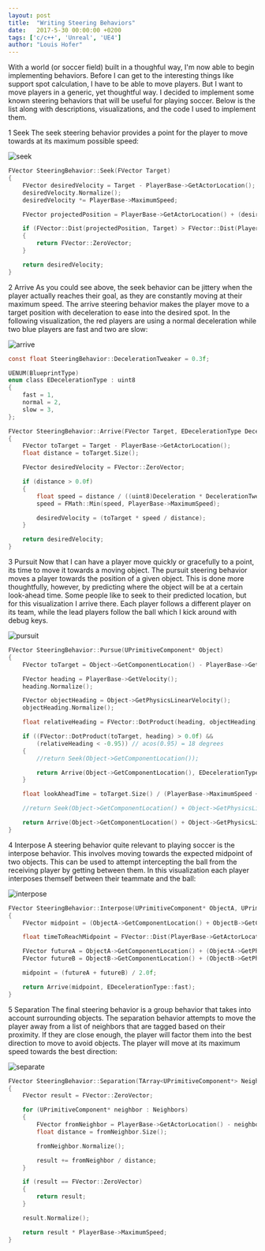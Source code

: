 ```yaml
---
layout: post
title:  "Writing Steering Behaviors"
date:   2017-5-30 00:00:00 +0200
tags: ['c/c++', 'Unreal', 'UE4']
author: "Louis Hofer"
---
```


With a world (or soccer field) built in a thoughful way, I'm now able to begin implementing behaviors.
Before I can get to the interesting things like support spot calculation, I have to be able to move players.
But I want to move players in a generic, yet thoughtful way.
I decided to implement some known steering behaviors that will be useful for playing soccer.
Below is the list along with descriptions, visualizations, and the code I used to implement them.

1 Seek
The seek steering behavior provides a point for the player to move towards at its maximum possible speed:

![seek](http://louishofer.com/gifs/Seek.gif "Seek")

```c
FVector SteeringBehavior::Seek(FVector Target)
{
	FVector desiredVelocity = Target - PlayerBase->GetActorLocation();
	desiredVelocity.Normalize();
	desiredVelocity *= PlayerBase->MaximumSpeed;

	FVector projectedPosition = PlayerBase->GetActorLocation() + (desiredVelocity * Delta);

	if (FVector::Dist(projectedPosition, Target) > FVector::Dist(PlayerBase->GetActorLocation(), Target))
	{
		return FVector::ZeroVector;
	}

	return desiredVelocity;
}
```

2 Arrive
As you could see above, the seek behavior can be jittery when the player actually reaches their goal, as they are constantly moving at their maximum speed.
The arrive steering behavior makes the player move to a target position with deceleration to ease into the desired spot.
In the following visualization, the red players are using a normal deceleration while two blue players are fast and two are slow:

![arrive](http://louishofer.com/gifs/Arrive.gif "Arrive")

```c
const float SteeringBehavior::DecelerationTweaker = 0.3f;

UENUM(BlueprintType)
enum class EDecelerationType : uint8
{
	fast = 1,
	normal = 2,
	slow = 3,
};

FVector SteeringBehavior::Arrive(FVector Target, EDecelerationType Deceleration)
{
	FVector toTarget = Target - PlayerBase->GetActorLocation();
	float distance = toTarget.Size();

	FVector desiredVelocity = FVector::ZeroVector;

	if (distance > 0.0f)
	{
		float speed = distance / ((uint8)Deceleration * DecelerationTweaker);
		speed = FMath::Min(speed, PlayerBase->MaximumSpeed);

		desiredVelocity = (toTarget * speed / distance);
	}

	return desiredVelocity;
}
```

3 Pursuit
Now that I can have a player move quickly or gracefully to a point, its time to move it towards a moving object.
The pursuit steering behavior moves a player towards the position of a given object.
This is done more thoughtfully, however, by predicting where the object will be at a certain look-ahead time.
Some people like to seek to their predicted location, but for this visualization I arrive there.
Each player follows a different player on its team, while the lead players follow the ball which I kick around with debug keys.

![pursuit](http://louishofer.com/gifs/Pursuit.gif "Pursuit")

```c
FVector SteeringBehavior::Pursue(UPrimitiveComponent* Object)
{
	FVector toTarget = Object->GetComponentLocation() - PlayerBase->GetActorLocation();

	FVector heading = PlayerBase->GetVelocity();
	heading.Normalize();

	FVector objectHeading = Object->GetPhysicsLinearVelocity();
	objectHeading.Normalize();

	float relativeHeading = FVector::DotProduct(heading, objectHeading);

	if ((FVector::DotProduct(toTarget, heading) > 0.0f) &&
		(relativeHeading < -0.95)) // acos(0.95) = 18 degrees
	{
		//return Seek(Object->GetComponentLocation());

		return Arrive(Object->GetComponentLocation(), EDecelerationType::fast);
	}

	float lookAheadTime = toTarget.Size() / (PlayerBase->MaximumSpeed + Object->GetPhysicsLinearVelocity().Size());

	//return Seek(Object->GetComponentLocation() + Object->GetPhysicsLinearVelocity() * lookAheadTime);

	return Arrive(Object->GetComponentLocation() + Object->GetPhysicsLinearVelocity() * lookAheadTime, EDecelerationType::fast);
}
```

4 Interpose
A steering behavior quite relevant to playing soccer is the interpose behavior.
This involves moving towards the expected midpoint of two objects.
This can be used to attempt intercepting the ball from the receiving player by getting between them.
In this visualization each player interposes themself between their teammate and the ball:

![interpose](http://louishofer.com/gifs/Interpose.gif "Interpose")

```c
FVector SteeringBehavior::Interpose(UPrimitiveComponent* ObjectA, UPrimitiveComponent* ObjectB)
{
	FVector midpoint = (ObjectA->GetComponentLocation() + ObjectB->GetComponentLocation()) / 2.0f;

	float timeToReachMidpoint = FVector::Dist(PlayerBase->GetActorLocation(), midpoint) / PlayerBase->MaximumSpeed;

	FVector futureA = ObjectA->GetComponentLocation() + (ObjectA->GetPhysicsLinearVelocity() * timeToReachMidpoint);
	FVector futureB = ObjectB->GetComponentLocation() + (ObjectB->GetPhysicsLinearVelocity() * timeToReachMidpoint);

	midpoint = (futureA + futureB) / 2.0f;

	return Arrive(midpoint, EDecelerationType::fast);
}
```

5 Separation
The final steering behavior is a group behavior that takes into account surrounding objects.
The separation behavior attempts to move the player away from a list of neighbors that are tagged based on their proximity.
If they are close enough, the player will factor them into the best direction to move to avoid objects.
The player will move at its maximum speed towards the best direction:

![separate](http://louishofer.com/gifs/Separate.gif "Separate")

```c
FVector SteeringBehavior::Separation(TArray<UPrimitiveComponent*> Neighbors)
{
	FVector result = FVector::ZeroVector;

	for (UPrimitiveComponent* neighbor : Neighbors)
	{
		FVector fromNeighbor = PlayerBase->GetActorLocation() - neighbor->GetComponentLocation();
		float distance = fromNeighbor.Size();

		fromNeighbor.Normalize();

		result += fromNeighbor / distance;
	}

	if (result == FVector::ZeroVector)
	{
		return result;
	}

	result.Normalize();

	return result * PlayerBase->MaximumSpeed;
}
```